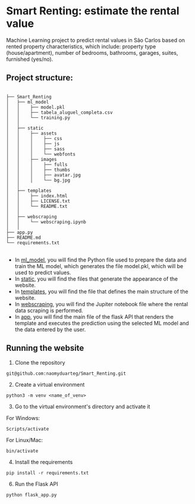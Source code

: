 # Smart Renting: estimate the rental value 

Machine Learning project to predict rental values in São Carlos based on rented property characteristics, which include: property type (house/apartment), number of bedrooms, bathrooms, garages, suites, furnished (yes/no).

## Project structure:
<pre>
<code>
├── Smart_Renting
│   ├── ml_model
│   │    ├── model.pkl
│   │    ├── tabela_aluguel_completa.csv
│   │    └── training.py
│   │        
│   ├── static  
│   │    ├── assets
│   │    │    ├── css
│   │    │    ├── js
│   │    │    ├── sass
│   │    │    └── webfonts
│   │    ├── images
│   │    │    ├── fulls
│   │    │    ├── thumbs
│   │    │    ├── avatar.jpg
│   │    │    └── bg.jpg
│   │    
│   ├── templates
│   │    ├── index.html
│   │    ├── LICENSE.txt
│   │    └── README.txt 
│   │        
│   ├── webscraping 
│   │    └── webscraping.ipynb        
│   │ 
├── app.py
├── README.md
└── requirements.txt
</code>
</pre>

- In <a href="https://github.com/naomyduarteg/Aluguel_SaoCarlos_Python_Flask/tree/main/ml_model">ml_model</a>, you will find the Python file used to prepare the data and train the ML model, which generates the file model.pkl, which will be used to predict values.
- In <a href="https://github.com/naomyduarteg/Aluguel_SaoCarlos_Python_Flask/tree/main/static">static</a>, you will find the files that generate the appearance of the website.
- In <a href="https://github.com/naomyduarteg/Aluguel_SaoCarlos_Python_Flask/tree/main/templates">templates</a>, you will find the file that defines the main structure of the website.
- In <a href="https://github.com/naomyduarteg/Aluguel_SaoCarlos_Python_Flask/tree/main/webscraping">webscraping</a>, you will find the Jupiter notebook file where the rental data scraping is performed.
- In <a href="https://github.com/naomyduarteg/Aluguel_SaoCarlos_Python_Flask/blob/main/app.py">app</a>, you will find the main file of the flask API that renders the template and executes the prediction using the selected ML model and the data entered by the user.

## Running the website 
1. Clone the repository

```
git@github.com:naomyduarteg/Smart_Renting.git
```
2. Create a virtual environment

```
python3 -m venv <name_of_venv>
```
3. Go to the virtual environment's directory and activate it

For Windows:
```
Scripts/activate
```
For Linux/Mac:
```
bin/activate
```
4. Install the requirements

```
pip install -r requirements.txt
```
6. Run the Flask API
```
python flask_app.py
```


